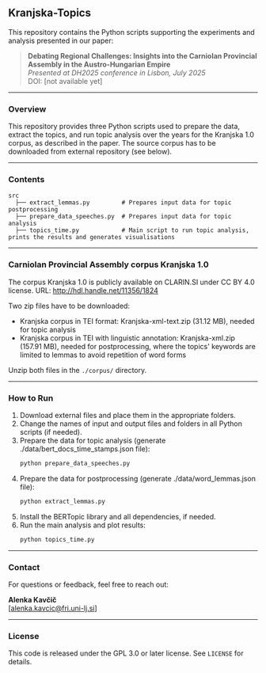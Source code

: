 ## Kranjska-Topics

This repository contains the Python scripts supporting the experiments and analysis presented in our paper:

> **Debating Regional Challenges: Insights into the Carniolan Provincial Assembly in the Austro-Hungarian Empire**  
> *Presented at DH2025 conference in Lisbon, July 2025*  
> DOI: [not available yet]

---

### Overview

This repository provides three Python scripts used to prepare the data, extract the topics, and run topic analysis over the years for the Kranjska 1.0 corpus, as described in the paper. The source corpus has to be downloaded from external repository (see below).

---

### Contents

```
src
  ├── extract_lemmas.py         # Prepares input data for topic postprocessing
  ├── prepare_data_speeches.py  # Prepares input data for topic analysis
  ├── topics_time.py            # Main script to run topic analysis, prints the results and generates visualisations
```

---

### Carniolan Provincial Assembly corpus Kranjska 1.0

The corpus Kranjska 1.0 is publicly available on CLARIN.SI under CC BY 4.0 license.
URL: http://hdl.handle.net/11356/1824

Two zip files have to be downloaded:
- Kranjska corpus in TEI format: Kranjska-xml-text.zip (31.12 MB), needed for topic analysis
- Kranjska corpus in TEI with linguistic annotation: Kranjska-xml.zip (157.91 MB), needed for postprocessing, where the topics' keywords are limited to lemmas to avoid repetition of word forms

Unzip both files in the `./corpus/` directory.

---

### How to Run

1. Download external files and place them in the appropriate folders.
2. Change the names of input and output files and folders in all Python scripts (if needed).
3. Prepare the data for topic analysis (generate ./data/bert_docs_time_stamps.json file):
   ```bash
   python prepare_data_speeches.py
   ```
4. Prepare the data for postprocessing (generate ./data/word_lemmas.json file):
   ```bash
   python extract_lemmas.py
   ```
5. Install the BERTopic library and all dependencies, if needed.
6. Run the main analysis and plot results:
   ```bash
   python topics_time.py
   ```

---

### Contact

For questions or feedback, feel free to reach out:

**Alenka Kavčič**  
[alenka.kavcic@fri.uni-lj.si]

---

### License

This code is released under the GPL 3.0 or later license. See `LICENSE` for details.
